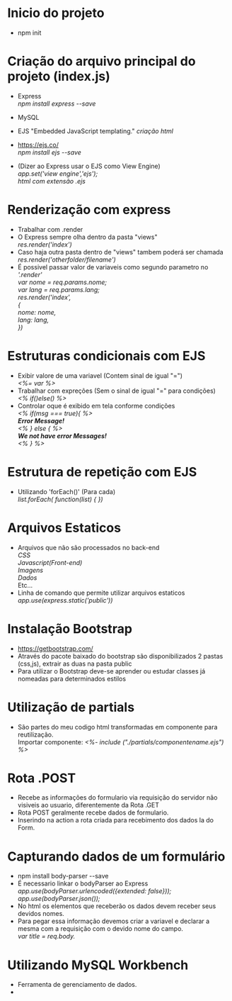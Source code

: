 # Inicio do projeto<br>
 - npm init

# Criação do arquivo principal do projeto (index.js)<br>
 - Express <br>
 *npm install express --save*<br>

 - MySQL <br>

 - EJS "Embedded JavaScript templating." *criação html*<br>
 - https://ejs.co/<br>
 *npm install ejs --save*<br>
 - (Dizer ao Express usar o EJS como View Engine)<br>
 *app.set('view engine','ejs');*<br>
 *html com extensão .ejs*


 # Renderização com express
 - Trabalhar com .render<br>
 - O Express sempre olha dentro da pasta "views"<br>
 *res.render('index')*<br>
 - Caso haja outra pasta dentro de "views" tambem poderá ser chamada<br>
 *res.render('otherfolder/filename')*<br>
 - É possivel passar valor de variaveis como segundo parametro no *'.render'*<br>
    *var nome = req.params.nome;*<br>
    *var lang = req.params.lang;*<br>
    *res.render('index',*<br>
    *{*<br>
        *nome: nome,*<br>
        *lang: lang,*<br>
    *})*

# Estruturas condicionais com EJS
 - Exibir valore de uma variavel (Contem sinal de igual "=")<br>
    *<%= var %>*<br>
 - Trabalhar com expreções (Sem o sinal de igual "=" para condições)<br>
    *<% if()else() %>*<br>
 - Controlar oque é exibido em tela conforme condições<br>
*<% if(msg === true){ %>*<br>
    *<strong>Error Message!</strong>*<br>
*<% } else { %>*<br>
    *<strong>We not have error Messages!</strong>*<br>
*<% } %>*

# Estrutura de repetição com EJS
 - Utilizando 'forEach()' (Para cada)<br>
 *list.forEach( function(list) { })*

 # Arquivos Estaticos
 - Arquivos que não são processados no back-end<br>
  *CSS*<br>
  *Javascript(Front-end)*<br>
  *Imagens*<br>
  *Dados*<br>
 Etc...<br>
 - Linha de comando que permite utilizar arquivos estaticos<br>
*app.use(express.static('public'))*

# Instalação Bootstrap
 - https://getbootstrap.com/<br>
 - Através do pacote baixado do bootstrap são disponibilizados 2 pastas (css,js), extrair as duas na pasta public<br>
 - Para utilizar o Bootstrap deve-se aprender ou estudar classes já nomeadas para determinados estilos

 # Utilização de partials
  - São partes do meu codigo html transformadas em componente para reutilização.<br>
 Importar componente: *<%- include ("./partials/componentename.ejs") %>*<br>

 # Rota .POST
 - Recebe as informações do formulario via requisição do servidor não visiveis ao usuario, diferentemente da Rota .GET<br>
 - Rota POST geralmente recebe dados de formulario.<br>
 - Inserindo na action a rota criada para recebimento dos dados la do Form.<br>

 # Capturando dados de um formulário
 - npm install body-parser --save<br>
 - É necessario linkar o bodyParser ao Express<br>
 *app.use(bodyParser.urlencoded({extended: false}));*<br>
 *app.use(bodyParser.json());*<br>
 - No html os elementos que receberão os dados devem receber seus devidos nomes.
 - Para pegar essa informação devemos criar a variavel e declarar a mesma com a requisição com o devido nome do campo.<br>
 *var title = req.body.*<br>

 # Utilizando MySQL Workbench
 - Ferramenta de gerenciamento de dados.<br>
 - 